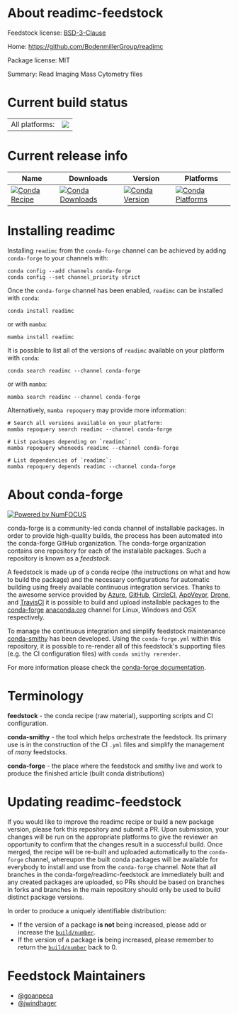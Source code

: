 About readimc-feedstock
=======================

Feedstock license: [BSD-3-Clause](https://github.com/conda-forge/readimc-feedstock/blob/main/LICENSE.txt)

Home: https://github.com/BodenmillerGroup/readimc

Package license: MIT

Summary: Read Imaging Mass Cytometry files

Current build status
====================


<table><tr><td>All platforms:</td>
    <td>
      <a href="https://dev.azure.com/conda-forge/feedstock-builds/_build/latest?definitionId=15154&branchName=main">
        <img src="https://dev.azure.com/conda-forge/feedstock-builds/_apis/build/status/readimc-feedstock?branchName=main">
      </a>
    </td>
  </tr>
</table>

Current release info
====================

| Name | Downloads | Version | Platforms |
| --- | --- | --- | --- |
| [![Conda Recipe](https://img.shields.io/badge/recipe-readimc-green.svg)](https://anaconda.org/conda-forge/readimc) | [![Conda Downloads](https://img.shields.io/conda/dn/conda-forge/readimc.svg)](https://anaconda.org/conda-forge/readimc) | [![Conda Version](https://img.shields.io/conda/vn/conda-forge/readimc.svg)](https://anaconda.org/conda-forge/readimc) | [![Conda Platforms](https://img.shields.io/conda/pn/conda-forge/readimc.svg)](https://anaconda.org/conda-forge/readimc) |

Installing readimc
==================

Installing `readimc` from the `conda-forge` channel can be achieved by adding `conda-forge` to your channels with:

```
conda config --add channels conda-forge
conda config --set channel_priority strict
```

Once the `conda-forge` channel has been enabled, `readimc` can be installed with `conda`:

```
conda install readimc
```

or with `mamba`:

```
mamba install readimc
```

It is possible to list all of the versions of `readimc` available on your platform with `conda`:

```
conda search readimc --channel conda-forge
```

or with `mamba`:

```
mamba search readimc --channel conda-forge
```

Alternatively, `mamba repoquery` may provide more information:

```
# Search all versions available on your platform:
mamba repoquery search readimc --channel conda-forge

# List packages depending on `readimc`:
mamba repoquery whoneeds readimc --channel conda-forge

# List dependencies of `readimc`:
mamba repoquery depends readimc --channel conda-forge
```


About conda-forge
=================

[![Powered by
NumFOCUS](https://img.shields.io/badge/powered%20by-NumFOCUS-orange.svg?style=flat&colorA=E1523D&colorB=007D8A)](https://numfocus.org)

conda-forge is a community-led conda channel of installable packages.
In order to provide high-quality builds, the process has been automated into the
conda-forge GitHub organization. The conda-forge organization contains one repository
for each of the installable packages. Such a repository is known as a *feedstock*.

A feedstock is made up of a conda recipe (the instructions on what and how to build
the package) and the necessary configurations for automatic building using freely
available continuous integration services. Thanks to the awesome service provided by
[Azure](https://azure.microsoft.com/en-us/services/devops/), [GitHub](https://github.com/),
[CircleCI](https://circleci.com/), [AppVeyor](https://www.appveyor.com/),
[Drone](https://cloud.drone.io/welcome), and [TravisCI](https://travis-ci.com/)
it is possible to build and upload installable packages to the
[conda-forge](https://anaconda.org/conda-forge) [anaconda.org](https://anaconda.org/)
channel for Linux, Windows and OSX respectively.

To manage the continuous integration and simplify feedstock maintenance
[conda-smithy](https://github.com/conda-forge/conda-smithy) has been developed.
Using the ``conda-forge.yml`` within this repository, it is possible to re-render all of
this feedstock's supporting files (e.g. the CI configuration files) with ``conda smithy rerender``.

For more information please check the [conda-forge documentation](https://conda-forge.org/docs/).

Terminology
===========

**feedstock** - the conda recipe (raw material), supporting scripts and CI configuration.

**conda-smithy** - the tool which helps orchestrate the feedstock.
                   Its primary use is in the construction of the CI ``.yml`` files
                   and simplify the management of *many* feedstocks.

**conda-forge** - the place where the feedstock and smithy live and work to
                  produce the finished article (built conda distributions)


Updating readimc-feedstock
==========================

If you would like to improve the readimc recipe or build a new
package version, please fork this repository and submit a PR. Upon submission,
your changes will be run on the appropriate platforms to give the reviewer an
opportunity to confirm that the changes result in a successful build. Once
merged, the recipe will be re-built and uploaded automatically to the
`conda-forge` channel, whereupon the built conda packages will be available for
everybody to install and use from the `conda-forge` channel.
Note that all branches in the conda-forge/readimc-feedstock are
immediately built and any created packages are uploaded, so PRs should be based
on branches in forks and branches in the main repository should only be used to
build distinct package versions.

In order to produce a uniquely identifiable distribution:
 * If the version of a package **is not** being increased, please add or increase
   the [``build/number``](https://docs.conda.io/projects/conda-build/en/latest/resources/define-metadata.html#build-number-and-string).
 * If the version of a package **is** being increased, please remember to return
   the [``build/number``](https://docs.conda.io/projects/conda-build/en/latest/resources/define-metadata.html#build-number-and-string)
   back to 0.

Feedstock Maintainers
=====================

* [@goanpeca](https://github.com/goanpeca/)
* [@jwindhager](https://github.com/jwindhager/)

